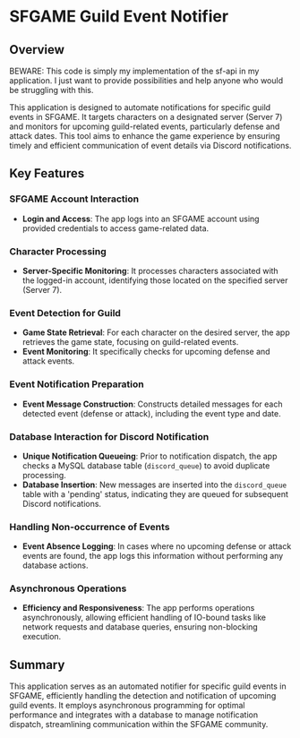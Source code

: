 
# SFGAME Guild Event Notifier

## Overview

BEWARE: This code is simply my implementation of the sf-api in my application. I just want to provide possibilities and help anyone who would be struggling with this.

This application is designed to automate notifications for specific guild events in SFGAME. It targets characters on a designated server (Server 7) and monitors for upcoming guild-related events, particularly defense and attack dates. This tool aims to enhance the game experience by ensuring timely and efficient communication of event details via Discord notifications.

## Key Features

### SFGAME Account Interaction
- **Login and Access**: The app logs into an SFGAME account using provided credentials to access game-related data.

### Character Processing
- **Server-Specific Monitoring**: It processes characters associated with the logged-in account, identifying those located on the specified server (Server 7).

### Event Detection for Guild
- **Game State Retrieval**: For each character on the desired server, the app retrieves the game state, focusing on guild-related events.
- **Event Monitoring**: It specifically checks for upcoming defense and attack events.

### Event Notification Preparation
- **Event Message Construction**: Constructs detailed messages for each detected event (defense or attack), including the event type and date.

### Database Interaction for Discord Notification
- **Unique Notification Queueing**: Prior to notification dispatch, the app checks a MySQL database table (`discord_queue`) to avoid duplicate processing.
- **Database Insertion**: New messages are inserted into the `discord_queue` table with a 'pending' status, indicating they are queued for subsequent Discord notifications.

### Handling Non-occurrence of Events
- **Event Absence Logging**: In cases where no upcoming defense or attack events are found, the app logs this information without performing any database actions.

### Asynchronous Operations
- **Efficiency and Responsiveness**: The app performs operations asynchronously, allowing efficient handling of IO-bound tasks like network requests and database queries, ensuring non-blocking execution.

## Summary
This application serves as an automated notifier for specific guild events in SFGAME, efficiently handling the detection and notification of upcoming guild events. It employs asynchronous programming for optimal performance and integrates with a database to manage notification dispatch, streamlining communication within the SFGAME community.

